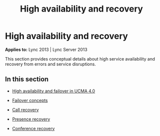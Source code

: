 ﻿---
title: High availability and recovery
TOCTitle: High availability and recovery
ms:assetid: 9b356d12-2faa-44b6-a95c-0f7a3a5eb84c
ms:mtpsurl: https://msdn.microsoft.com/en-us/library/Dn466065(v=office.15)
ms:contentKeyID: 57103061
ms.date: 07/25/2014
mtps_version: v=office.15
---

# High availability and recovery


**Applies to:** Lync 2013 | Lync Server 2013

This section provides conceptual details about high service availability and recovery from errors and service disruptions.

## In this section

  - [High availability and failover in UCMA 4.0](high-availability-and-failover-in-ucma-4-0.md)

  - [Failover concepts](failover-concepts.md)

  - [Call recovery](call-recovery.md)

  - [Presence recovery](presence-recovery.md)

  - [Conference recovery](conference-recovery.md)


